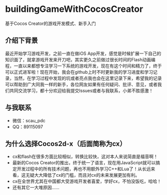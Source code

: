 # buildingGameWithCocosCreator
基于Cocos Creator的游戏开发模式、新手入门

## 介绍下背景
最近开始学习游戏开发，之前一直在做iOS App开发，感觉是时候扩展一下自己的知识面了，就拿游戏开发来开刀吧，其实更久之前做过很长时间的Flash动画编程，一直以来都想专注学习一下系统的游戏开发，现在有这个时间和精力了，终于可以正式进军啦！现在开始，我会在github上时不时更新我的学习进度和学习记录，当然，在学习过程中发现的坑或者亮点我也会在这里记录下来，希望我的记录可以帮助到广大同我一样的新手，各位网友如果有任何疑问、批评、意见，或者我们共同交流学习，都十分欢迎给我提交Issues或者与我联系，小弟不胜感激！

## 与我联系
* 微信：scau_pdc
* QQ：89115097

## 为什么选择Cocos2d-x（后面简称为cx）
* cx和flash在很多方面比较相似，转换比较快，这对本人来说简直是福音啊！
* 最新的Cocos Creator的推出，终于统一了语言，现在用JavaScript就可以搞定开发过程中的所有技术问题，再也不用额外学习C++和Lua了！从长远来看，这无疑大大降低了cx的门槛，而且对cx的未来发展更加有利。
* cx在全世界尤其在中国都大受游戏开发者喜爱，学好cx，不怕没饭吃，哈哈！
* 还有其它一大堆原因......

